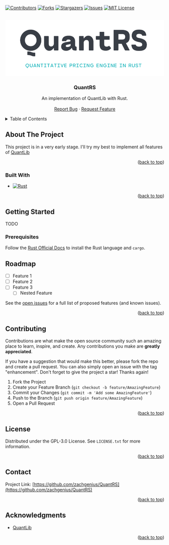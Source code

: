 <a name="readme-top"></a>


<!-- PROJECT SHIELDS -->
<!--
*** I'm using markdown "reference style" links for readability.
*** Reference links are enclosed in brackets [ ] instead of parentheses ( ).
*** See the bottom of this document for the declaration of the reference variables
*** for contributors-url, forks-url, etc. This is an optional, concise syntax you may use.
*** https://www.markdownguide.org/basic-syntax/#reference-style-links


[![LinkedIn][linkedin-shield]][linkedin-url]
-->
[![Contributors][contributors-shield]][contributors-url]
[![Forks][forks-shield]][forks-url]
[![Stargazers][stars-shield]][stars-url]
[![Issues][issues-shield]][issues-url]
[![MIT License][license-shield]][license-url]


<!-- PROJECT LOGO -->
<br />
<div align="center">
  <a href="https://github.com/zachgenius/QuantRS">
    <img src="media/logo.png" alt="Logo">
  </a>

<h3 align="center">QuantRS</h3>

  <p align="center">
    An implementation of QuantLib with Rust. 
    <br />
    <br />
    <a href="https://github.com/zachgenius/QuantRS/issues">Report Bug</a>
    ·
    <a href="https://github.com/zachgenius/QuantRS/issues">Request Feature</a>
  </p>
</div>



<!-- TABLE OF CONTENTS -->
<details>
  <summary>Table of Contents</summary>
  <ol>
    <li>
      <a href="#about-the-project">About The Project</a>
      <ul>
        <li><a href="#built-with">Built With</a></li>
      </ul>
    </li>
    <li>
      <a href="#getting-started">Getting Started</a>
      <ul>
        <li><a href="#prerequisites">Prerequisites</a></li>
        <li><a href="#installation">Installation</a></li>
      </ul>
    </li>
    <li><a href="#usage">Usage</a></li>
    <li><a href="#roadmap">Roadmap</a></li>
    <li><a href="#contributing">Contributing</a></li>
    <li><a href="#license">License</a></li>
    <li><a href="#contact">Contact</a></li>
    <li><a href="#acknowledgments">Acknowledgments</a></li>
  </ol>
</details>



<!-- ABOUT THE PROJECT -->
## About The Project

This project is in a very early stage. I'll try my best to implement all features of [QuantLib](https://github.com/lballabio/QuantLib)

<p align="right">(<a href="#readme-top">back to top</a>)</p>



### Built With

* [![Rust][Rustlang]][Rust-url]


<p align="right">(<a href="#readme-top">back to top</a>)</p>



<!-- GETTING STARTED -->
## Getting Started

TODO

### Prerequisites

Follow the [Rust Official Docs](https://www.rust-lang.org/learn/get-started) to install the Rust language and `cargo`.


<!-- ROADMAP -->
## Roadmap

- [ ] Feature 1
- [ ] Feature 2
- [ ] Feature 3
    - [ ] Nested Feature

See the [open issues](https://github.com/zachgenius/QuantRS/issues) for a full list of proposed features (and known issues).

<p align="right">(<a href="#readme-top">back to top</a>)</p>



<!-- CONTRIBUTING -->
## Contributing

Contributions are what make the open source community such an amazing place to learn, inspire, and create. Any contributions you make are **greatly appreciated**.

If you have a suggestion that would make this better, please fork the repo and create a pull request. You can also simply open an issue with the tag "enhancement".
Don't forget to give the project a star! Thanks again!

1. Fork the Project
2. Create your Feature Branch (`git checkout -b feature/AmazingFeature`)
3. Commit your Changes (`git commit -m 'Add some AmazingFeature'`)
4. Push to the Branch (`git push origin feature/AmazingFeature`)
5. Open a Pull Request

<p align="right">(<a href="#readme-top">back to top</a>)</p>



<!-- LICENSE -->
## License

Distributed under the GPL-3.0 License. See `LICENSE.txt` for more information.

<p align="right">(<a href="#readme-top">back to top</a>)</p>



<!-- CONTACT -->
## Contact

Project Link: [https://github.com/zachgenius/QuantRS](https://github.com/zachgenius/QuantRS)

<p align="right">(<a href="#readme-top">back to top</a>)</p>



<!-- ACKNOWLEDGMENTS -->
## Acknowledgments

* [QuantLib](https://www.quantlib.org)

<p align="right">(<a href="#readme-top">back to top</a>)</p>



<!-- MARKDOWN LINKS & IMAGES -->
<!-- https://www.markdownguide.org/basic-syntax/#reference-style-links -->
[contributors-shield]: https://img.shields.io/github/contributors/zachgenius/QuantRS.svg?style=for-the-badge
[contributors-url]: https://github.com/zachgenius/QuantRS/graphs/contributors
[forks-shield]: https://img.shields.io/github/forks/zachgenius/QuantRS.svg?style=for-the-badge
[forks-url]: https://github.com/zachgenius/QuantRS/network/members
[stars-shield]: https://img.shields.io/github/stars/zachgenius/QuantRS.svg?style=for-the-badge
[stars-url]: https://github.com/zachgenius/QuantRS/stargazers
[issues-shield]: https://img.shields.io/github/issues/zachgenius/QuantRS.svg?style=for-the-badge
[issues-url]: https://github.com/zachgenius/QuantRS/issues
[license-shield]: https://img.shields.io/github/license/zachgenius/QuantRS.svg?style=for-the-badge
[license-url]: https://github.com/zachgenius/QuantRS/blob/master/LICENSE.txt
[product-screenshot]: media/screenshot.png
[Rustlang]: https://img.shields.io/badge/Rust-FFFFFF?style=for-the-badge&logo=rust&logoColor=black
[Rust-url]: https://www.rust-lang.org/

